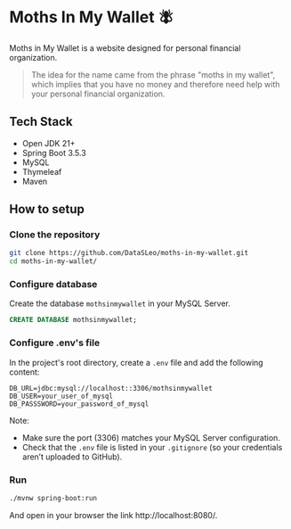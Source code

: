 # Moths In My Wallet 🪰

Moths in My Wallet is a website designed for personal financial organization.

> The idea for the name came from the phrase "moths in my wallet", which implies that you have no money and therefore need help with your personal financial organization.


## Tech Stack 

- Open JDK 21+
- Spring Boot 3.5.3
- MySQL
- Thymeleaf
- Maven


## How to setup


### Clone the repository

```bash
git clone https://github.com/DataSLeo/moths-in-my-wallet.git
cd moths-in-my-wallet/
```

### Configure database 

Create the database `mothsinmywallet` in your MySQL Server.

```sql
CREATE DATABASE mothsinmywallet;
```


### Configure .env's file

In the project's root directory, create a `.env` file and add the following content:

```env
DB_URL=jdbc:mysql://localhost::3306/mothsinmywallet 
DB_USER=your_user_of_mysql
DB_PASSSWORD=your_password_of_mysql
```

Note:

- Make sure the port (3306) matches your MySQL Server configuration.
- Check that the `.env` file is listed in your `.gitignore` (so your credentials aren’t uploaded to GitHub).


### Run

```bash
./mvnw spring-boot:run
```

And open in your browser the link http://localhost:8080/.